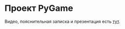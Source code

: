 # Проект PyGame
Видео, пояснительная записка и презентация есть [тут](https://disk.yandex.ru/d/ZUfUlshrX2_kDg).
